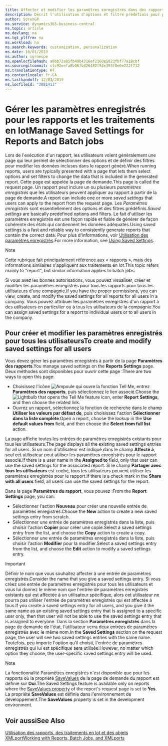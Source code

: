 ```yaml
---
title: Affecter et modifier les paramètres enregistrés dans des rapports | Microsoft Docs
description: Décrit l'utilisation d'options et filtre prédéfinis pour personnaliser un rapport et pour générer les données exactes.
author: SorenGP
ms.service: dynamics365-business-central
ms.topic: article
ms.devlang: na
ms.tgt_pltfrm: na
ms.workload: na
ms.search.keywords: customization, personalization
ms.date: 10/01/2019
ms.author: sgroespe
ms.openlocfilehash: a9bb72a85fb49b4316af2160e5823fbf77a18cbf
ms.sourcegitcommit: cfc92eefa8b06fb426482f54e393f0e6e222f712
ms.translationtype: HT
ms.contentlocale: fr-CA
ms.lasthandoff: 12/03/2019
ms.locfileid: "2881411"
---
```

# <a name="manage-saved-settings-for-reports-and-batch-jobs"></a><span data-ttu-id="70a2c-103">Gérer les paramètres enregistrés pour les rapports et les traitements en lot</span><span class="sxs-lookup"><span data-stu-id="70a2c-103">Manage Saved Settings for Reports and Batch jobs</span></span>
<span data-ttu-id="70a2c-104">Lors de l'exécution d'un rapport, les utilisateurs voient généralement une page qui leur permet de sélectionner des options et de définir des filtres pour modifier les données incluses dans le rapport généré.</span><span class="sxs-lookup"><span data-stu-id="70a2c-104">When running reports, users are typically presented with a page that lets them select options and set filters to change the data that is included in the generated report.</span></span> <span data-ttu-id="70a2c-105">Cette page est appelée la page de demande.</span><span class="sxs-lookup"><span data-stu-id="70a2c-105">This page is called the request page.</span></span> <span data-ttu-id="70a2c-106">Un rapport peut inclure un ou plusieurs *paramètres enregistrés* que les utilisateurs peuvent appliquer au rapport à partir de la page de demande.</span><span class="sxs-lookup"><span data-stu-id="70a2c-106">A report can include one or more *saved settings* that users can apply to the report from the request page.</span></span> <span data-ttu-id="70a2c-107">Les *Paramètres enregistrés* sont essentiellement des options et des filtres prédéfinis.</span><span class="sxs-lookup"><span data-stu-id="70a2c-107">*Saved settings* are basically predefined options and filters.</span></span> <span data-ttu-id="70a2c-108">Le fait d'utiliser les paramètres enregistrés est une façon rapide et fiable de générer de façon cohérente des états qui contiennent les données adéquates.</span><span class="sxs-lookup"><span data-stu-id="70a2c-108">Using saved settings is a fast and reliable way to consistently generate reports that contain the correct data.</span></span> <span data-ttu-id="70a2c-109">Pour plus d'informations, voir [Utilisation des paramètres enregistrés](ui-work-report.md#SavedSettings).</span><span class="sxs-lookup"><span data-stu-id="70a2c-109">For more information, see [Using Saved Settings](ui-work-report.md#SavedSettings).</span></span>

> [!NOTE]
> <span data-ttu-id="70a2c-110">Cette rubrique fait principalement référence aux « rapports », mais des informations similaires s'appliquent aux traitements en lot.</span><span class="sxs-lookup"><span data-stu-id="70a2c-110">This topic refers mainly to "report", but similar information applies to batch jobs.</span></span>

<span data-ttu-id="70a2c-111">Si vous avez les bonnes autorisations, vous pouvez visualiser, créer et modifier les paramètres enregistrés pour tous les rapports pour tous les utilisateurs d'une compagnie.</span><span class="sxs-lookup"><span data-stu-id="70a2c-111">If you have the proper permissions, you can view, create, and modify the saved settings for all reports for all users in a company.</span></span> <span data-ttu-id="70a2c-112">Vous pouvez attribuer les paramètres enregistrés d'un rapport à des utilisateurs en particulier ou à tous les utilisateurs de la compagnie.</span><span class="sxs-lookup"><span data-stu-id="70a2c-112">You can assign saved settings for a report to individual users or to all users in the company.</span></span>

<!--
## Apply saved settings to a report
1. Open the report.

   The request page appears.    
2. In the **Saved Settings** section of the page, set the **Name** field  to the saved settings that you want to use.

   The **Saved Settings** section only appears if the report has been run before or if there are existing saved settings entries. The saved settings entry called **Last used options and filters** is always available. These settings are the option and filter values that were used the last time you ran the report.

-->

## <a name="to-create-and-modify-saved-settings-for-all-users"></a><span data-ttu-id="70a2c-113">Pour créer et modifier les paramètres enregistrés pour tous les utilisateurs</span><span class="sxs-lookup"><span data-stu-id="70a2c-113">To create and modify saved settings for all users</span></span>
<span data-ttu-id="70a2c-114">Vous devez gérer les paramètres enregistrés à partir de la page **Paramètres des rapports**.</span><span class="sxs-lookup"><span data-stu-id="70a2c-114">You manage saved settings on the **Reports Settings** page.</span></span> <span data-ttu-id="70a2c-115">Deux méthodes sont disponibles pour ouvrir cette page :</span><span class="sxs-lookup"><span data-stu-id="70a2c-115">There are two ways to open this page:</span></span>
-   <span data-ttu-id="70a2c-116">Choisissez l'icône ![Ampoule qui ouvre la fonction Tell Me](media/ui-search/search_small.png "Dites-moi ce que vous voulez faire"), entrez **Paramètres des rapports**, puis sélectionnez le lien associé.</span><span class="sxs-lookup"><span data-stu-id="70a2c-116">Choose the ![Lightbulb that opens the Tell Me feature](media/ui-search/search_small.png "Tell me what you want to do") icon, enter **Report Settings**, and then choose the related link.</span></span>
-   <span data-ttu-id="70a2c-117">Ouvrez un rapport, sélectionnez la fonction de recherche dans le champ **Utiliser les valeurs par défaut de**, puis choisissez l'action **Sélectionner dans la liste complète**.</span><span class="sxs-lookup"><span data-stu-id="70a2c-117">Open a report, choose the lookup in the **Use default values from** field, and then choose the **Select from full list** action.</span></span>

<span data-ttu-id="70a2c-118">La page affiche toutes les entrées de paramètres enregistrés existants pour tous les utilisateurs.</span><span class="sxs-lookup"><span data-stu-id="70a2c-118">The page displays all the existing saved settings entries for all users.</span></span> <span data-ttu-id="70a2c-119">Si un nom d'utilisateur est indiqué dans le champ **Affecté à**, seul cet utilisateur peut utiliser les paramètres enregistrés pour le rapport associé.</span><span class="sxs-lookup"><span data-stu-id="70a2c-119">If there is a user name in the **Assigned to** field, only that user can use the saved settings for the associated report.</span></span> <span data-ttu-id="70a2c-120">Si le champ **Partager avec tous les utilisateurs** est coché, tous les utilisateurs peuvent utiliser les paramètres enregistrés pour le rapport.</span><span class="sxs-lookup"><span data-stu-id="70a2c-120">If there is a check mark in the **Share with all users** field, all users can use the saved settings for the report.</span></span>

<span data-ttu-id="70a2c-121">Dans la page **Paramètres du rapport**, vous pouvez :</span><span class="sxs-lookup"><span data-stu-id="70a2c-121">From the **Report Settings** page, you can:</span></span>
-   <span data-ttu-id="70a2c-122">Sélectionner l'action **Nouveau** pour créer une nouvelle entrée de paramètres enregistrés.</span><span class="sxs-lookup"><span data-stu-id="70a2c-122">Choose the **New** action to create a new saved settings entry from scratch.</span></span>
-   <span data-ttu-id="70a2c-123">Sélectionner une entrée de paramètres enregistrés dans la liste, puis choisir l'action **Copier** pour créer une copie.</span><span class="sxs-lookup"><span data-stu-id="70a2c-123">Select a saved settings entry from the list, and choose the **Copy** action to create a copy.</span></span>
-   <span data-ttu-id="70a2c-124">Sélectionner une entrée de paramètres enregistrés dans la liste, puis choisir l'action **Modifier** pour la modifier.</span><span class="sxs-lookup"><span data-stu-id="70a2c-124">Select a saved settings entry from the list, and choose the **Edit** action to modify a saved settings entry.</span></span>

> [!Important]
> <span data-ttu-id="70a2c-125">Définir le nom que vous souhaitez affecter à une entrée de paramètres enregistrés.</span><span class="sxs-lookup"><span data-stu-id="70a2c-125">Consider the name that you give a saved settings entry.</span></span> <span data-ttu-id="70a2c-126">Si vous créez une entrée de paramètres enregistrés pour tous les utilisateurs et vous lui donnez le même nom que l'entrée de paramètres enregistrés existants qui est affectée à un utilisateur spécifique, alors cet utilisateur ne pourra pas utiliser l'entrée de paramètres enregistrés qui est affectée à tous.</span><span class="sxs-lookup"><span data-stu-id="70a2c-126">If you create a saved settings entry for all users, and you give it the same name as an existing saved settings entry that is assigned to a specific user only, then that user will not be able to use the saved settings entry that is assigned to everyone.</span></span>  <span data-ttu-id="70a2c-127">Dans la section **Paramètres enregistrés** dans la page de demande de l'état, l'utilisateur verra deux entrées de paramètres enregistrés avec le même nom.</span><span class="sxs-lookup"><span data-stu-id="70a2c-127">In the **Saved Settings** section on the request page, the user will see two saved settings entries with the same name.</span></span> <span data-ttu-id="70a2c-128">Toutefois, peu importe l'option qu'il choisit, l'entrée de paramètres enregistrés qui lui est spécifique sera utilisée.</span><span class="sxs-lookup"><span data-stu-id="70a2c-128">However, no matter which option they choose, the user-specific saved settings entry will be used.</span></span>

> [!NOTE]
> <span data-ttu-id="70a2c-129">La fonctionnalité Paramètres enregistrés n'est disponible que pour les rapports où la propriété [SaveValues](/dynamics365/business-central/dev-itpro/developer/properties/devenv-savevalues-property) de la page de demande du rapport est définie sur **Oui**.</span><span class="sxs-lookup"><span data-stu-id="70a2c-129">The Saved Settings feature is available only on reports where the [SaveValues property](/dynamics365/business-central/dev-itpro/developer/properties/devenv-savevalues-property) of the report's request page is set to **Yes**.</span></span> <span data-ttu-id="70a2c-130">La propriété **SaveValues** est définie dans l'environnement de développement.</span><span class="sxs-lookup"><span data-stu-id="70a2c-130">The **SaveValues** property is set in the development environment.</span></span>  

## <a name="see-also"></a><span data-ttu-id="70a2c-131">Voir aussi</span><span class="sxs-lookup"><span data-stu-id="70a2c-131">See Also</span></span>
[<span data-ttu-id="70a2c-132">Utilisation des rapports, des traitements en lot et des objets XMLport</span><span class="sxs-lookup"><span data-stu-id="70a2c-132">Working with Reports, Batch Jobs, and XMLports</span></span>](ui-work-report.md)  
